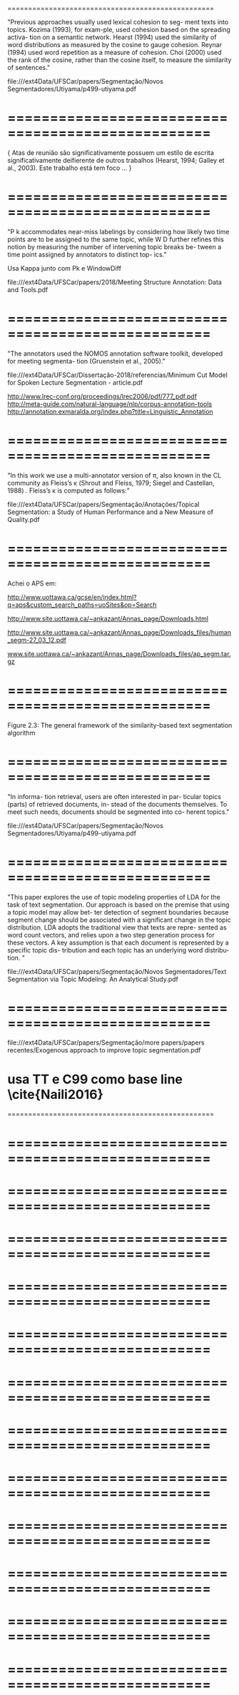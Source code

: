 ==================================================


"Previous
approaches usually used lexical cohesion to seg-
ment texts into topics. Kozima (1993), for exam-ple, used cohesion based on the spreading activa-
tion on a semantic network. Hearst (1994) used
the similarity of word distributions as measured
by the cosine to gauge cohesion. Reynar (1994)
used word repetition as a measure of cohesion.
Choi (2000) used the rank of the cosine, rather
than the cosine itself, to measure the similarity of
sentences."


file:///ext4Data/UFSCar/papers/Segmentação/Novos Segmentadores/Utiyama/p499-utiyama.pdf

==================================================
==================================================

{
Atas de reunião são significativamente possuem um estilo de escrita significativamente deifierente de outros trabalhos (Hearst, 1994; Galley et al., 2003). Este trabalho está tem foco ...
}

==================================================
==================================================
"P k accommodates near-miss labelings by
considering how likely two time points are to be assigned
to the same topic, while W D further refines this notion
by measuring the number of intervening topic breaks be-
tween a time point assigned by annotators to distinct top-
ics."

Usa Kappa junto com Pk e WindowDiff

file:///ext4Data/UFSCar/papers/2018/Meeting Structure Annotation: Data and Tools.pdf

==================================================
==================================================
"The annotators used the NOMOS annotation
software toolkit, developed for meeting segmenta-
tion (Gruenstein et al., 2005)."

file:///ext4Data/UFSCar/Dissertação-2018/referencias/Minimum Cut Model for Spoken Lecture Segmentation - article.pdf

http://www.lrec-conf.org/proceedings/lrec2006/pdf/777_pdf.pdf
http://meta-guide.com/natural-language/nlp/corpus-annotation-tools
http://annotation.exmaralda.org/index.php?title=Linguistic_Annotation


==================================================
==================================================
"In this work we use a multi-annotator version of π, also
known in the CL community as Fleiss’s κ (Shrout
and Fleiss, 1979; Siegel and Castellan, 1988) .
Fleiss’s κ is computed as follows:"

file:///ext4Data/UFSCar/papers/Segmentação/Anotações/Topical Segmentation: a Study of Human Performance and a New Measure of Quality.pdf

==================================================
==================================================

Achei o APS em:

http://www.uottawa.ca/gcse/en/index.html?q=aps&custom_search_paths=uoSites&op=Search

http://www.site.uottawa.ca/~ankazant/Annas_page/Downloads.html

http://www.site.uottawa.ca/~ankazant/Annas_page/Downloads_files/human_segm-27_03_12.pdf

www.site.uottawa.ca/~ankazant/Annas_page/Downloads_files/ap_segm.tar.gz

==================================================
==================================================


Figure 2.3: The general framework of the similarity-based text segmentation algorithm

==================================================
==================================================
"In informa-
tion retrieval, users are often interested in par-
ticular topics (parts) of retrieved documents, in-
stead of the documents themselves. To meet such
needs, documents should be segmented into co-
herent topics."

file:///ext4Data/UFSCar/papers/Segmentação/Novos Segmentadores/Utiyama/p499-utiyama.pdf

==================================================
==================================================

"This paper explores the use of topic modeling properties
of LDA for the task of text segmentation. Our approach is
based on the premise that using a topic model may allow bet-
ter detection of segment boundaries because segment change
should be associated with a significant change in the topic
distribution.
LDA adopts the traditional view that texts are repre-
sented as word count vectors, and relies upon a two step
generation process for these vectors. A key assumption is
that each document is represented by a specific topic dis-
tribution and each topic has an underlying word distribu-
tion.
"

file:///ext4Data/UFSCar/papers/Segmentação/Novos Segmentadores/Text Segmentation via Topic Modeling: An Analytical Study.pdf

==================================================
==================================================

file:///ext4Data/UFSCar/papers/Segmentação/more papers/papers recentes/Exogenous approach to improve topic segmentation.pdf

usa TT e C99 como base line
\cite{Naili2016}
==================================================
==================================================


==================================================
==================================================


==================================================
==================================================


==================================================
==================================================


==================================================
==================================================


==================================================
==================================================


==================================================
==================================================


==================================================
==================================================


==================================================
==================================================


==================================================
==================================================


==================================================
==================================================


==================================================
==================================================


==================================================
==================================================


